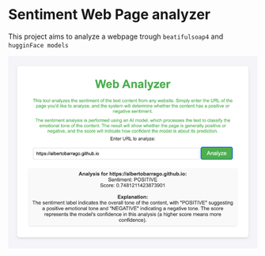 # Sentiment Web Page analyzer

This project aims to analyze a webpage trough `beatifulsoap4` and `hugginFace models`

![img.png](img.png)